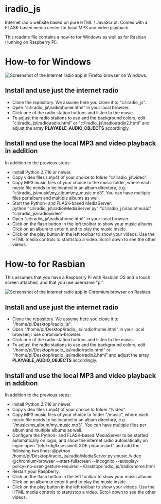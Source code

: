 # iradio_js
Internet radio website based on pure HTML / JavaScript. Comes with a FLASK-based media center for local MP3 and video playback.

This readme file contains a how-to for Windows as well as for Rasbian (running on Raspberry PI).

# How-to for Windows
![Screenshot of the internet radio app in Firefox browser on Windows.](/../main/docs/iradio_home_windows.jpg)

## Install and use just the internet radio
* Clone the repository. We assume here you clone it to "c:\iradio_js".
* Open "c:\iradio_ja\iradio\home.html" in your local browser.
* Click one of the radio station buttons and listen to the music.
* To adjust the radio stations to use and the background colors, edit "c:\iradio_js\iradio\radio.html" or "c:\iradio_js\iradio\radio2.html" and adjust the array **PLAYABLE_AUDIO_OBJECTS** accordingly.

## Install and use the local MP3 and video playback in addition
In addition to the previous steps:
* Install Python 2.7.16 or newer.
* Copy video files (.mp4) of your choice to folder "c:\iradio_js\video".
* Copy MP3 music files of your choice to the music folder, where each music file needs to be located in an album directory, e.g. "c:\iradio_js\music\my_album\my_music.mp3". You can have multiple files per album and multiple albums as well.
* Start the Python- and FLASK-based MediaServer:  
    python "c:\iradio_js\iradio\MediaServer.py" "c:\iradio_js\iradio\music" "c:\iradio_js\iradio\video"  
* Open "c:\iradio_ja\iradio\home.html" in your local browser.
* Click on the flash button in the left toolbar to show your music albums. Click on an album to enter it and to play the music inside.
* Click on the play button in the left toolbar to show your videos. Use the HTML media controls to start/stop a video. Scroll down to see the other videos.

# How-to for Rasbian
This assumes that you have a Raspberry PI with Rasbian OS and a touch screen attached, and that you use username "pi".

![Screenshot of the internet radio app in Chromium browser on Rasbian.](/../main/docs/iradio_home_rasbian.jpg)

## Install and use just the internet radio
* Clone the repository. We assume here you clone it to "/home/pi/Desktop/iradio_js".
* Open "/home/pi/Desktop/iradio_js/iradio/home.html" in your local browser; I use chromium-browser.
* Click one of the radio station buttons and listen to the music.
* To adjust the radio stations to use and the background colors, edit "/home/pi/Desktop/iradio_js/iradio/radio.html" or "/home/pi/Desktop/iradio_js/iradio/radio2.html" and adjust the array **PLAYABLE_AUDIO_OBJECTS** accordingly.

## Install and use the local MP3 and video playback in addition
In addition to the previous steps:
* Install Python 2.7.16 or newer.
* Copy video files (.mp4) of your choice to folder "/video".
* Copy MP3 music files of your choice to folder "/music", where each music file needs to be located in an album directory, e.g. "/music/my_album/my_music.mp3". You can have multiple files per album and multiple albums as well.
* Configure the Python- and FLASK-based MediaServer to be started automatically on login, and show the internet radio automatically on login: open "/etc/xdg/lxsession/LXDE-pi/autostart" and add the following two lines:
    @python /home/pi/Desktop/iradio_js/iradio/MediaServer.py /music /video  
    @chromium-browser --start-fullscreen --incognito --autoplay-policy=no-user-gesture-required ~/Desktop/iradio_js/iradio/home.html  
* Restart your Raspberry.
* Click on the flash button in the left toolbar to show your music albums. Click on an album to enter it and to play the music inside.
* Click on the play button in the left toolbar to show your videos. Use the HTML media controls to start/stop a video. Scroll down to see the other videos.